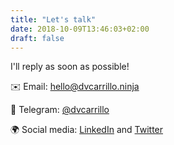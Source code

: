 ```yaml
---
title: "Let's talk"
date: 2018-10-09T13:46:03+02:00
draft: false
---
```


I'll reply as soon as possible!

✉️ Email: [hello@dvcarrillo.ninja](mailto:hello@dvcarrillo.ninja)

💬 Telegram: [@dvcarrillo](http://telegram.me/dvcarrillo)

🌍 Social media: [LinkedIn](https://www.linkedin.com/in/dvcarrillo) and [Twitter](https://twitter.com/.../)
